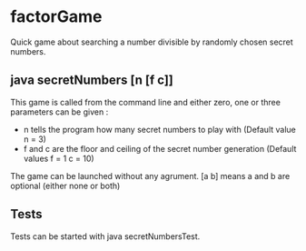 # factorGame

Quick game about searching a number divisible by randomly chosen secret numbers.

## java secretNumbers [n [f c]] 

This game is called from the command line and either zero, one or three parameters can be given :
- n tells the program how many secret numbers to play with (Default value n = 3)
- f and c are the floor and ceiling of the secret number generation (Default values f = 1 c = 10)

The game can be launched without any agrument. [a b] means a and b are optional (either none or both)

## Tests

Tests can be started with java secretNumbersTest.
